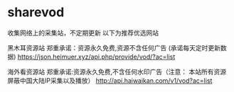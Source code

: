 # sharevod
收集网络上的采集站，不定期更新
以下为推荐优选网站

黑木耳资源站
郑重承诺：资源永久免费,资源不含任何广告 (承诺每天定时更新数据)
https://json.heimuer.xyz/api.php/provide/vod/?ac=list

海外看资源站
郑重承诺:资源永久免费,不含任何水印广告（注意： 本站所有资源屏蔽中国大陆IP采集以及播放）
http://api.haiwaikan.com/v1/vod?ac=list
